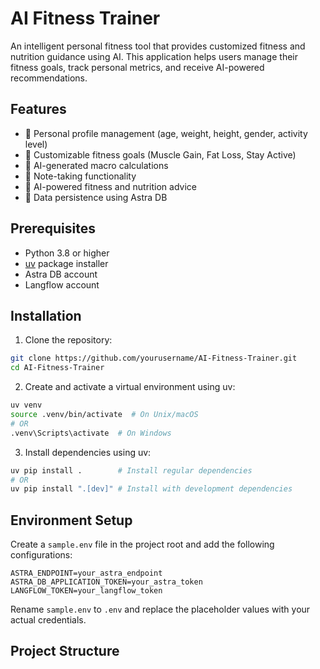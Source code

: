 # AI Fitness Trainer

An intelligent personal fitness tool that provides customized fitness and nutrition guidance using AI. This application helps users manage their fitness goals, track personal metrics, and receive AI-powered recommendations.

## Features

- 🏃 Personal profile management (age, weight, height, gender, activity level)
- 🎯 Customizable fitness goals (Muscle Gain, Fat Loss, Stay Active)
- 🍎 AI-generated macro calculations
- 📝 Note-taking functionality
- 🤖 AI-powered fitness and nutrition advice
- 💾 Data persistence using Astra DB

## Prerequisites

- Python 3.8 or higher
- [uv](https://github.com/astral-sh/uv) package installer
- Astra DB account
- Langflow account

## Installation

1. Clone the repository:
```bash
git clone https://github.com/yourusername/AI-Fitness-Trainer.git
cd AI-Fitness-Trainer
```

2. Create and activate a virtual environment using uv:
```bash
uv venv
source .venv/bin/activate  # On Unix/macOS
# OR
.venv\Scripts\activate  # On Windows
```

3. Install dependencies using uv:
```bash
uv pip install .        # Install regular dependencies
# OR
uv pip install ".[dev]" # Install with development dependencies
```

## Environment Setup

Create a `sample.env` file in the project root and add the following configurations:
```env
ASTRA_ENDPOINT=your_astra_endpoint
ASTRA_DB_APPLICATION_TOKEN=your_astra_token
LANGFLOW_TOKEN=your_langflow_token
```

Rename `sample.env` to `.env` and replace the placeholder values with your actual credentials.

## Project Structure
